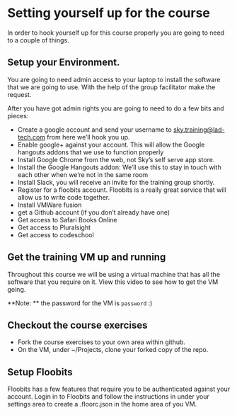 # Setting yourself up for the course

In order to hook yourself up for this course properly you are going to need to a couple of things.


## Setup your Environment.

You are going to need admin access to your laptop to install the software that we are going to use. With the help of the group facilitator make the request.

After you have got admin rights you are going to need to do a few bits and pieces:

* Create a google account and send your username to sky.training@lad-tech.com from here we’ll hook you up.
* Enable google+ against your account. This will allow the Google hangouts addons that we use to function properly
* Install Google Chrome from the web, not Sky’s self serve app store.
* Install the Google Hangouts addon: We’ll use this to stay in touch with each other when we’re not in the same room
* Install Slack, you will receive an invite for the training group shortly.
* Register for a floobits account. Floobits is a really great service that will allow us to write code together.
* Install VMWare fusion
* get a Github account (if you don’t already have one)
* Get access to Safari Books Online
* Get access to Pluralsight
* Get access to codeschool


## Get the training VM up and running

Throughout this course we will be using a virtual machine that has all the software that you require on it. View this video to see how to get the VM going. 

**Note: ** the password for the VM is `password` :)


## Checkout the course exercises

* Fork the course exercises to your own area within github.
* On the VM, under ~/Projects, clone your forked copy of the repo.


## Setup Floobits

Floobits has a few features that require you to be authenticated against your account. Login in to Floobits and follow the instructions in under your settings area to create a .floorc.json in the home area of you VM.
